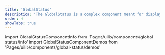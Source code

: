 ```yaml
---
title: 'GlobalStatus'
description: 'The GlobalStatus is a complex component meant for displaying global Application notifications or a summary of a form.'
order: 4
showTabs: true
---
```


import GlobalStatusComponentInfo from 'Pages/uilib/components/global-status/info'
import GlobalStatusComponentDemos from 'Pages/uilib/components/global-status/demos'

<GlobalStatusComponentInfo />
<GlobalStatusComponentDemos />
